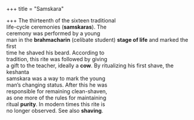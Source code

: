 +++
title = "Samskara"

+++
The thirteenth of the sixteen traditional  
life-cycle ceremonies (**samskaras**). The  
ceremony was performed by a young  
man in the **brahmacharin** (celibate student) **stage of life** and marked the first  
time he shaved his beard. According to  
tradition, this rite was followed by giving  
a gift to the teacher, ideally a **cow**. By ritualizing his first shave, the keshanta  
samskara was a way to mark the young  
man’s changing status. After this he was  
responsible for remaining clean-shaven,  
as one more of the rules for maintaining  
ritual **purity**. In modern times this rite is  
no longer observed. See also **shaving**.